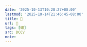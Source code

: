 ```yaml
---
date: '2025-10-13T10:28:27+08:00'
lastmod: '2025-10-14T21:46:45-08:00'
title: 􃔺
url: 􃔺
tags: [蠰]
src: DCCV
note:
---
```

